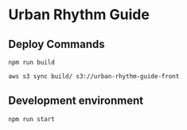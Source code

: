 # Urban Rhythm Guide

## Deploy Commands

`npm run build`

`aws s3 sync build/ s3://urban-rhythm-guide-front`

## Development environment

`npm run start`